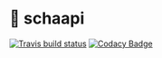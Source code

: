 # 🐑 schaapi
[![Travis build status](https://img.shields.io/travis/cafejojo/schaapi/master.svg)](https://travis-ci.org/cafejojo/schaapi)
[![Codacy Badge](https://api.codacy.com/project/badge/Grade/f788539e0acb4f0eabd95ad38e099c42)](https://www.codacy.com/app/casperboone/schaapi?utm_source=github.com&amp;utm_medium=referral&amp;utm_content=cafejojo/schaapi&amp;utm_campaign=Badge_Grade)
